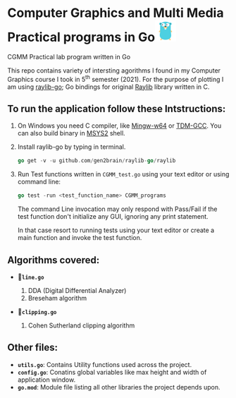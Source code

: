 # Computer Graphics and Multi Media Practical programs in Go<img src="res/golang-48.png">
CGMM Practical lab program written in Go

This repo contains variety of intersting agorithms I found in my Computer Graphics course I took in 5<sup>th</sup> semester (2021). 
For the purpose of plotting I am using [raylib-go](https://github.com/gen2brain/raylib-go); Go bindings for original [Raylib](http://www.raylib.com/) library written in C.

## To run the application follow these Intstructions:
1. On Windows you need C compiler, like [Mingw-w64](https://mingw-w64.org/) or [TDM-GCC](http://tdm-gcc.tdragon.net/). You can also build binary in [MSYS2](https://msys2.github.io/) shell.
2. Install raylib-go by typing in terminal.
  
    ```go
    go get -v -u github.com/gen2brain/raylib-go/raylib
    ```
3. Run Test functions written in `CGMM_test.go` using your text editor or using command line:
  
    ```go
    go test -run <test_function_name> CGMM_programs
    ```
    The command Line invocation may only respond with Pass/Fail if the test function don't initialize any GUI, ignoring any print statement. 
    
    In that case resort to running tests using your text editor or create a main function and invoke the test function.

## Algorithms covered:
-  📜<code>**line.go**</code>
  
    1. DDA (Digital Differential Analyzer)
    2. Breseham algorithm

-  📜<code>**clipping.go**</code>
    
    1. Cohen Sutherland clipping algorithm

## Other files:
- <code>**utils.go**</code>: Contains Utility functions used across the project.
- <code>**config.go**</code>: Conatins global variables like max height and width of application window.
- <code>**go.mod**</code>: Module file listing all other libraries the project depends upon.
